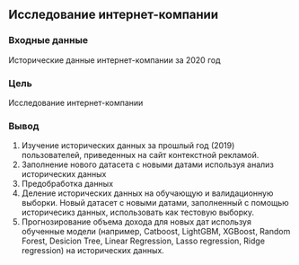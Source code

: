## Исследование интернет-компании

### Входные данные

Исторические данные интернет-компании за 2020 год

### Цель

Исследование интернет-компании


### Вывод
1. Изучение исторических данных за прошлый год (2019) пользователей, приведенных на сайт контекстной рекламой.
2. Заполнение нового датасета с новыми датами используя анализ исторических данных
3. Предобработка данных
4. Деление исторических данных на обучающую и валидационную выборки. Новый датасет с новыми датами, заполненный с помощью историчесикз данных, использовать как тестовую выборку.
5. Прогнозирование объема дохода для новых дат используя обученные модели (например, Catboost, LightGBM, XGBoost, Random Forest, Desicion Tree, Linear Regression, Lasso regression, Ridge regression) на исторических данных.

